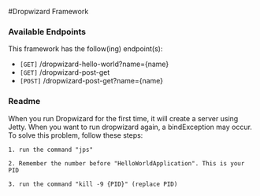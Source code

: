 #Dropwizard Framework

### Available Endpoints
This framework has the follow(ing) endpoint(s):
 * ```[GET]``` /dropwizard-hello-world?name={name}
 * ```[GET]``` /dropwizard-post-get
 * ```[POST]``` /dropwizard-post-get?name={name}

### Readme
When you run Dropwizard for the first time, it will create a server using Jetty.
When you want to run dropwizard again, a bindException may occur. To solve this problem, follow these steps:

    1. run the command "jps"
    
    2. Remember the number before "HelloWorldApplication". This is your PID
    
    3. run the command "kill -9 {PID}" (replace PID)
